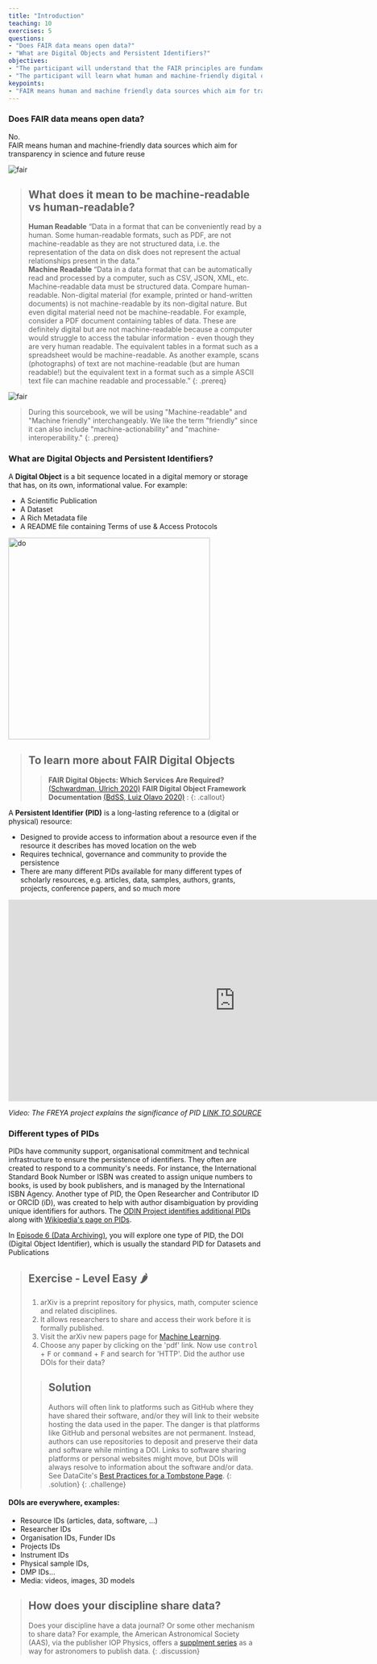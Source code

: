 ```yaml
---
title: "Introduction"
teaching: 10
exercises: 5
questions:
- "Does FAIR data means open data?"
- "What are Digital Objects and Persistent Identifiers?"
objectives:
- "The participant will understand that the FAIR principles are fundamental for Sustainable Science."
- "The participant will learn what human and machine-friendly digital objects are."
keypoints:
- "FAIR means human and machine friendly data sources which aim for transparency in science and future reuse."
---
```



### Does FAIR data means open data?

No.  
FAIR means human and machine-friendly data sources which aim for transparency in science and future reuse  

<img src="https://maastrichtuniversity-ids-open.s3.eu-central-1.amazonaws.com/images/00-2.png" alt="fair">

> ## What does it mean to be machine-readable vs human-readable?  
> **Human Readable** “Data in a format that can be conveniently read by a human. Some human-readable formats, such as PDF, are not machine-readable as they are not structured data, i.e. the representation of the data on disk does not represent the actual relationships present in the data.”  
> **Machine Readable**
> “Data in a data format that can be automatically read and processed by a computer, such as CSV, JSON, XML, etc. Machine-readable data must be structured data. Compare human-readable. Non-digital material (for example, printed or hand-written documents) is not machine-readable by its non-digital nature. But even digital material need not be machine-readable. For example, consider a PDF document containing tables of data. These are definitely digital but are not machine-readable because a computer would struggle to access the tabular information - even though they are very human readable. The equivalent tables in a format such as a spreadsheet would be machine-readable. As another example, scans (photographs) of text are not machine-readable (but are human readable!) but the equivalent text in a format such as a simple ASCII text file can machine readable and processable.”
{: .prereq}

<img src="https://maastrichtuniversity-ids-open.s3.eu-central-1.amazonaws.com/images/fair2.png" alt="fair">

> During this sourcebook, we will be using "Machine-readable" and "Machine friendly" interchangeably. We like the term "friendly" since it can also include "machine-actionability" and "machine-interoperability."
{: .prereq}

### What are Digital Objects and Persistent Identifiers?

A **Digital Object** is a bit sequence located in a digital memory or storage that has, on its own, informational value. For example:  

- A Scientific Publication
- A Dataset
- A Rich Metadata file
- A README file containing Terms of use & Access Protocols


<img src="https://datascience.codata.org/articles/10.5334/dsj-2020-015/dsj-19-1127-g1.png/" alt="do" weight=500 height=400>

> ## To learn more about FAIR Digital Objects
> > **FAIR Digital Objects: Which Services Are Required?** [(Schwardman, Ulrich 2020)](https://datascience.codata.org/articles/10.5334/dsj-2020-015/)
> > **FAIR Digital Object Framework Documentation** [(BdSS, Luiz Olavo 2020)](https://datascience.codata.org/articles/10.5334/dsj-2020-015/)
: 
{: .callout}

A **Persistent Identifier (PID)** is a long-lasting reference to a (digital or physical) resource:

- Designed to provide access to information about a resource even if the resource it describes has moved location on the web
- Requires technical, governance and community to provide the persistence
- There are many different PIDs available for many different types of scholarly resources, e.g. articles, data, samples, authors, grants, projects, conference papers, and so much more

<iframe width="900" height="400" src="https://en.wikipedia.org/wiki/File:FREYA-The-power-of-PIDs-V05-1.webm" title="YouTube video player" frameborder="0" allow="accelerometer; autoplay; clipboard-write; encrypted-media; gyroscope; picture-in-picture" allowfullscreen></iframe>

*Video: The FREYA project explains the significance of PID [LINK TO SOURCE](https://en.wikipedia.org/wiki/File:FREYA-The-power-of-PIDs-V05-1.webm)*

### Different types of PIDs

PIDs have community support, organisational commitment and technical infrastructure to ensure the persistence of identifiers. They often are created to respond to a community's needs. For instance, the International Standard Book Number or ISBN was created to assign unique numbers to books, is used by book publishers, and is managed by the International ISBN Agency. Another type of PID, the Open Researcher and Contributor ID or ORCID (iD), was created to help with author disambiguation by providing unique identifiers for authors. The [ODIN Project identifies additional PIDs](https://project-thor.readme.io/docs/project-glossary) along with [Wikipedia's page on PIDs](https://en.wikipedia.org/wiki/Persistent_identifier).

In [Episode 6 (Data Archiving)](https://maastrichtu-library.github.io/circular-research-data-bootcamp/05-data-archiving/index.html), you will explore one type of PID, the DOI (Digital Object Identifier), which is usually the standard PID for Datasets and Publications




> ## Exercise - Level Easy 🌶
> 1. arXiv is a preprint repository for physics, math, computer science and related disciplines. 
> 2. It allows researchers to share and access their work before it is formally published. 
> 3. Visit the arXiv new papers page for [Machine Learning](https://arxiv.org/list/cs.LG/recent). 
> 4. Choose any paper by clicking on the 'pdf' link. Now use <kbd>control</kbd> + <kbd>F</kbd> or <kbd>command</kbd> + <kbd>F</kbd> and search for 'HTTP'. Did the author use DOIs for their data?
> 
> > ## Solution
> > Authors will often link to platforms such as GitHub where they have shared their software, and/or they will link to their website hosting the data used in the paper. The danger is that platforms like GitHub and personal websites are not permanent. Instead, authors can use repositories to deposit and preserve their data and software while minting a DOI. Links to software sharing platforms or personal websites might move, but DOIs will always resolve to information about the software and/or data. See DataCite's [Best Practices for a Tombstone Page](https://support.datacite.org/docs/tombstone-pages).
> {: .solution}
{: .challenge}


#### DOIs are everywhere, examples:
- Resource IDs (articles, data, software, …)
- Researcher IDs
- Organisation IDs, Funder IDs
- Projects IDs
- Instrument IDs
- Physical sample IDs,
- DMP IDs…
- Media: videos, images, 3D models 


> ## How does your discipline share data?
>
> Does your discipline have a data journal? Or some other mechanism to share data? For example, the American Astronomical Society (AAS), via the publisher IOP Physics, offers a [supplment series](http://iopscience.iop.org/journal/0067-0049/page/article-data) as a way for astronomers to publish data. 
{: .discussion}
